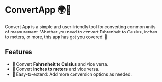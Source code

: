 # ConvertApp 🌍📏

Convert App is a simple and user-friendly tool for converting common units of measurement. Whether you need to convert Fahrenheit to Celsius, inches to meters, or more, this app has got you covered! 🚀  

## Features
- 🧊 Convert **Fahrenheit to Celsius** and vice versa.
- 📏 Convert **inches to meters** and vice versa.
- 🔢 Easy-to-extend: Add more conversion options as needed.
